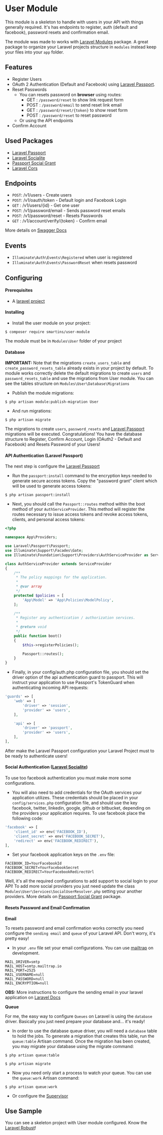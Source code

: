 # User Module

This module is a skeleton to handle with users in your API with things generally required.
It's has endpoints to register, auth (default and facebook), password resets and confirmation email.

The module was made to works with [Laravel Modules](https://github.com/nWidart/laravel-modules) package. A great package to organize your Laravel projects structure in `modules` instead keep your files into your `app` folder.

## Features

- Register Users
- OAuth 2 Authentication (Default and Facebook) using [Laravel Passport](https://laravel.com/docs/5.5/passport). 
- Reset Passwords
    - You can resets password on **browser** using routes:
        - GET  : `/password/reset` to show link request form
        - POST : `/password/email` to send reset link email
        - GET  : `/password/reset/{token}` to show reset form
        - POST : `/password/reset` to reset password
    - Or using the API endpoints
- Confirm Account

## Used Packages

- [Laravel Passport](https://laravel.com/docs/5.5/passport)
- [Laravel Socialite](https://github.com/laravel/socialite)
- [Passport Social Grant](https://github.com/adaojunior/passport-social-grant)
- [Laravel Cors](https://github.com/barryvdh/laravel-cors)

## Endpoints

- `POST`: /v1/users                     - Create users
- `POST`: /v1/oauth/token               - Default login and Facebook Login
- `GET` : /v1/users/{id}                - Get one user
- `POST`: /v1/password/email            - Sends password reset emails
- `POST`: /v1/password/reset            - Resets Passwords
- `GET` : /v1/account/verify/{token}    - Confirm email

More details on [Swagger Docs](https://app.swaggerhub.com/apis/sfelix-martins/LaravelRobustAPI/1.0.0#/)

## Events

- `Illuminate\Auth\Events\Registered` when user is registered
- `Illuminate\Auth\Events\PasswordReset` when resets password

## Configuring

#### Prerequisites

- A [laravel project](https://laravel.com/docs/5.5/)

#### Installing

- Install the user module on your project:

```console
$ composer require smartins/user-module
```

The module must be in `Modules\User` folder of your project

#### Database

**IMPORTANT:** Note that the migrations `create_users_table` and `create_password_resets_table` already exists in your project by default. To module works correctly delete the default migrations to create `users` and `password_resets_table` and use the migrations from User module. You can see the tables structure on `Modules\User\Database\Migrations`

- Publish the module migrations:

```console
$ php artisan module:publish-migration User
```

- And run migrations:

```console
$ php artisan migrate
```

The migrations to create `users`, `password_resets` and [Laravel Passport](https://laravel.com/docs/5.5/passport) migrations will be executed. Congratulations! You have the database structure to Register, Confirm Account, Login (OAuth2 - Default and Facebook) and Resets Password of your Users!

#### API Authentication (Laravel Passport)

The next step is configure the [Laravel Passport](https://laravel.com/docs/5.5/passport)

- Run the `passport:install` command to the encryption keys needed to generate secure access tokens. Copy the "password grant" client which will be used to generate access tokens:

```console
$ php artisan passport:install
```

- Next, you should call the `Passport::routes` method within the boot method of your `AuthServiceProvider`. This method will register the routes necessary to issue access tokens and revoke access tokens, clients, and personal access tokens:

```php
<?php

namespace App\Providers;

use Laravel\Passport\Passport;
use Illuminate\Support\Facades\Gate;
use Illuminate\Foundation\Support\Providers\AuthServiceProvider as ServiceProvider;

class AuthServiceProvider extends ServiceProvider
{
    /**
     * The policy mappings for the application.
     *
     * @var array
     */
    protected $policies = [
        'App\Model' => 'App\Policies\ModelPolicy',
    ];

    /**
     * Register any authentication / authorization services.
     *
     * @return void
     */
    public function boot()
    {
        $this->registerPolicies();

        Passport::routes();
    }
}
```

- Finally, in your config/auth.php configuration file, you should set the driver option of the api authentication guard to passport. This will instruct your application to use Passport's TokenGuard when authenticating incoming API requests:

```php
'guards' => [
    'web' => [
        'driver' => 'session',
        'provider' => 'users',
    ],

    'api' => [
        'driver' => 'passport',
        'provider' => 'users',
    ],
],
```

After make the Laravel Passport configuration your Laravel Project must to be ready to authenticate users!

#### Social Authentication ([Laravel Socialite](https://github.com/laravel/socialite))

To use too facebook authentication you must make more some configurations.

- You will also need to add credentials for the OAuth services your application utilizes. These credentials should be placed in your `config/services.php` configuration file, and should use the key facebook, twitter, linkedin, google, github or bitbucket, depending on the providers your application requires. To use facebook place the following code:


```php
'facebook' => [
    'client_id' => env('FACEBOOK_ID'),
    'client_secret' => env('FACEBOOK_SECRET'),
    'redirect' => env('FACEBOOK_REDIRECT'),
],
```

- Set your facebook application keys on the `.env` file:

```env
FACEBOOK_ID=YourFacebookId
FACEBOOK_SECRET=YourFacebookSecret
FACEBOOK_REDIRECT=YourFacebookRedirectUrl
```

Well, it's all the required configurations to add support to social login to your API!
To add more social providers you just need update the class `Modules\User\Services\SocialUserResolver.php` setting your another providers. More details on [Passport Social Grant](https://github.com/adaojunior/passport-social-grant) package.

#### Resets Password and Email Confirmation

**Email**

To resets password and email confirmation works correctly you need configure the `sending email` and `queue` of your Laravel API.
Don't worry, it's pretty easy!

- In your `.env` file set your email configurations. You can use [mailtrap](mailtrap.io) on development.

```env
MAIL_DRIVER=smtp
MAIL_HOST=smtp.mailtrap.io
MAIL_PORT=2525
MAIL_USERNAME=null
MAIL_PASSWORD=null
MAIL_ENCRYPTION=null
```

**OBS:** More instructions to configure the sending email in your laravel application on [Laravel Docs](https://laravel.com/docs/5.5/mail)

**Queue**

For me, the easy way to configure `Queues` on Laravel is using the `database` driver. 
Basically you just need prepare your database and... it's ready!

- In order to use the database queue driver, you will need a `database` table to hold the jobs. To generate a migration that creates this table, run the `queue:table` Artisan command. Once the migration has been created, you may migrate your database using the migrate command:

```console
$ php artisan queue:table

$ php artisan migrate

```

- Now you need only start a process to watch your queue. You can use the `queue:work` Artisan command:

```
$ php artisan queue:work
```

- Or configure the [Supervisor](https://laravel.com/docs/5.5/queues#supervisor-configuration)

## Use Sample

You can see a skeleton project with User module configured. Know the [Laravel Robust](https://github.com/sfelix-martins/laravel-robust)!
